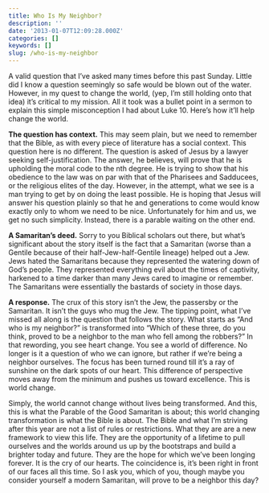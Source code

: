 ```yaml
---
title: Who Is My Neighbor?
description: ''
date: '2013-01-07T12:09:28.000Z'
categories: []
keywords: []
slug: /who-is-my-neighbor
---
```


A valid question that I’ve asked many times before this past Sunday. Little did I know a question seemingly so safe would be blown out of the water. However, in my quest to change the world, (yep, I’m still holding onto that idea) it’s critical to my mission. All it took was a bullet point in a sermon to explain this simple misconception I had about Luke 10. Here’s how it’ll help change the world.

**The question has context.** This may seem plain, but we need to remember that the Bible, as with every piece of literature has a social context. This question here is no different. The question is asked of Jesus by a lawyer seeking self-justification. The answer, he believes, will prove that he is upholding the moral code to the nth degree. He is trying to show that his obedience to the law was on par with that of the Pharisees and Sadducees, or the religious elites of the day. However, in the attempt, what we see is a man trying to get by on doing the least possible. He is hoping that Jesus will answer his question plainly so that he and generations to come would know exactly only to whom we need to be nice. Unfortunately for him and us, we get no such simplicity. Instead, there is a parable waiting on the other end.

**A Samaritan’s deed.** Sorry to you Biblical scholars out there, but what’s significant about the story itself is the fact that a Samaritan (worse than a Gentile because of their half-Jew-half-Gentile lineage) helped out a Jew. Jews hated the Samaritans because they represented the watering down of God’s people. They represented everything evil about the times of captivity, harkened to a time darker than many Jews cared to imagine or remember. The Samaritans were essentially the bastards of society in those days.

**A response.** The crux of this story isn’t the Jew, the passersby or the Samaritan. It isn’t the guys who mug the Jew. The tipping point, what I’ve missed all along is the question that follows the story. What starts as “And who is my neighbor?” is transformed into “Which of these three, do you think, proved to be a neighbor to the man who fell among the robbers?” In that rewording, you see heart change. You see a world of difference. No longer is it a question of who we can ignore, but rather if we’re being a neighbor ourselves. The focus has been turned round till it’s a ray of sunshine on the dark spots of our heart. This difference of perspective moves away from the minimum and pushes us toward excellence. This is world change.

Simply, the world cannot change without lives being transformed. And this, this is what the Parable of the Good Samaritan is about; this world changing transformation is what the Bible is about. The Bible and what I’m striving after this year are not a list of rules or restrictions. What they are are a new framework to view this life. They are the opportunity of a lifetime to pull ourselves and the worlds around us up by the bootstraps and build a brighter today and future. They are the hope for which we’ve been longing forever. It is the cry of our hearts. The coincidence is, it’s been right in front of our faces all this time. So I ask you, which of you, though maybe you consider yourself a modern Samaritan, will prove to be a neighbor this day?